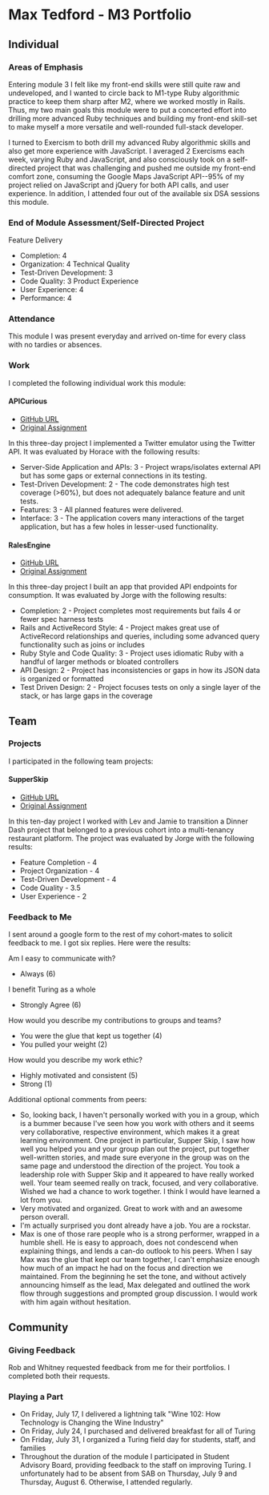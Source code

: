 # Max Tedford - M3 Portfolio

## Individual

### Areas of Emphasis

Entering module 3 I felt like my front-end skills were still quite raw and undeveloped,
and I wanted to circle back to M1-type Ruby algorithmic practice to keep them sharp after M2,
where we worked mostly in Rails. Thus, my two main goals this module were to put a concerted
effort into drilling more advanced Ruby techniques and building my front-end skill-set to make
myself a more versatile and well-rounded full-stack developer.
 
I turned to Exercism to both drill my advanced Ruby algorithmic skills and also get more experience
with JavaScript. I averaged 2 Exercisms each week, varying Ruby and JavaScript, and also consciously
took on a self-directed project that was challenging and pushed me outside my front-end comfort
zone, consuming the Google Maps JavaScript API--95% of my project relied on JavaScript and jQuery
for both API calls, and user experience. In addition, I attended four out of the available six
DSA sessions this module.

### End of Module Assessment/Self-Directed Project

Feature Delivery
* Completion: 4
* Organization: 4
Technical Quality
* Test-Driven Development: 3
* Code Quality: 3
Product Experience
* User Experience: 4
* Performance: 4

### Attendance

This module I was present everyday and arrived on-time for every class with no tardies or absences.

### Work

I completed the following individual work this module:

#### APICurious

* [GitHub URL](https://github.com/maxtedford/apicurious)
* [Original Assignment](https://github.com/turingschool/curriculum/blob/master/source/projects/apicurious.markdown)

In this three-day project I implemented a Twitter emulator using the Twitter API. It was
evaluated by Horace with the following results:

* Server-Side Application and APIs: 3 - Project wraps/isolates external API but has some gaps or external 
connections in its testing.
* Test-Driven Development: 2 - The code demonstrates high test coverage (>60%), but does not adequately 
balance feature and unit tests.
* Features: 3 - All planned features were delivered.
* Interface: 3 - The application covers many interactions of the target application, but has a few holes
 in lesser-used functionality.

#### RalesEngine

* [GitHub URL](https://github.com/maxtedford/rales_engine)
* [Original Assignment](https://github.com/turingschool/curriculum/blob/master/source/projects/rales_engine.markdown)

In this three-day project I built an app that provided API endpoints for consumption. It was
evaluated by Jorge with the following results:

* Completion: 2 - Project completes most requirements but fails 4 or fewer spec harness tests
* Rails and ActiveRecord Style: 4 - Project makes great use of ActiveRecord relationships and queries,
including some advanced query functionality such as joins or includes
* Ruby Style and Code Quality: 3 - Project uses idiomatic Ruby with a handful of larger methods or
bloated controllers
* API Design: 2 - Project has inconsistencies or gaps in how its JSON data is organized or formatted
* Test Driven Design: 2 - Project focuses tests on only a single layer of the stack, or has large gaps
in the coverage

## Team

### Projects

I participated in the following team projects:

#### SupperSkip

* [GitHub URL](https://github.com/levthedev/supper_skip)
* [Original Assignment](https://github.com/turingschool/curriculum/blob/master/source/projects/supper_skip.markdown)

In this ten-day project I worked with Lev and Jamie to transition a Dinner Dash project that
belonged to a previous cohort into a multi-tenancy restaurant platform. The project was evaluated
by Jorge with the following results:

* Feature Completion - 4
* Project Organization - 4
* Test-Driven Development - 4
* Code Quality - 3.5
* User Experience - 2

### Feedback to Me

I sent around a google form to the rest of my cohort-mates to solicit feedback to me. I got six replies. Here were the results:

Am I easy to communicate with?
* Always (6)

I benefit Turing as a whole
* Strongly Agree (6)

How would you describe my contributions to groups and teams?
* You were the glue that kept us together (4)
* You pulled your weight (2)

How would you describe my work ethic?
* Highly motivated and consistent (5)
* Strong (1)

Additional optional comments from peers:
* So, looking back, I haven't personally worked with you in a group, which is a bummer because I've seen how
you work with others and it seems very collaborative, respective environment, which makes it a great learning
environment. One project in particular, Supper Skip, I saw how well you helped you and your group plan out
the project, put together well-written stories, and made sure everyone in the group was on the same page and
understood the direction of the project. You took a leadership role with Supper Skip and it appeared to have
really worked well. Your team seemed really on track, focused, and very collaborative. Wished we had a chance
to work together. I think I would have learned a lot from you.
* Very motivated and organized.  Great to work with and an awesome person overall.
* I'm actually surprised you dont already have a job. You are a rockstar.
* Max is one of those rare people who is a strong performer, wrapped in a humble shell.  He is easy to
approach, does not condescend when explaining things, and lends a can-do outlook to his peers. When I say
Max was the glue that kept our team together, I can't emphasize enough how much of an impact he had on the
focus and direction we maintained. From the beginning he set the tone, and without actively announcing
himself as the lead, Max delegated and outlined the work flow through suggestions and prompted group
discussion. I would work with him again without hesitation.

## Community

### Giving Feedback

Rob and Whitney requested feedback from me for their portfolios. I completed both their requests.

### Playing a Part

* On Friday, July 17, I delivered a lightning talk "Wine 102: How Technology is Changing the Wine Industry"
* On Friday, July 24, I purchased and delivered breakfast for all of Turing
* On Friday, July 31, I organized a Turing field day for students, staff, and families
* Throughout the duration of the module I participated in Student Advisory Board, providing
feedback to the staff on improving Turing. I unfortunately had to be absent from SAB on Thursday,
July 9 and Thursday, August 6. Otherwise, I attended regularly.
